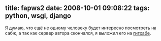 title: fapws2
date: 2008-10-01 09:08:22
tags: python, wsgi, django
----


Я думаю, что ещё не одному человеку будет интересно посмотреть на сабж, а так как сервер автора скончался, я выложил его на [гитхабе][1].

[1]: http://github.com/piranha/fapws2/
